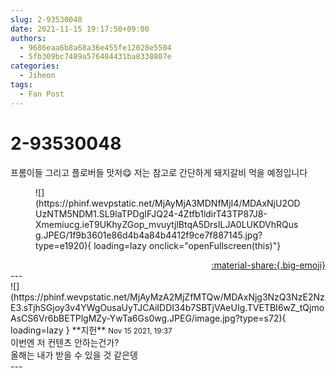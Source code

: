 ```yaml
---
slug: 2-93530048
date: 2021-11-15 19:17:50+09:00
authors:
  - 9686eaa6b8a68a36e455fe12028e5504
  - 5fb309bc7489a576484431ba8338807e
categories:
  - Jiheon
tags:
  - Fan Post
---
```


# 2-93530048

<div class="post-container" markdown="1">
<div class="content-container md-sidebar__scrollwrap" markdown="1">

프롬이들 그리고 플로버들 맛저😋 저는 참고로 간단하게 돼지갈비 먹을 예정입니다
<figure markdown="1">
![](https://phinf.wevpstatic.net/MjAyMjA3MDNfMjI4/MDAxNjU2ODUzNTM5NDM1.SL9laTPDgIFJQ24-4Ztfb1ldirT43TP87J8-Xmemiucg.ieT9UKhyZGop_mvuytjlBtqA5DrsILJA0LUKDVhRQusg.JPEG/1f9b3601e86d4b4a84b4412f9ce7f887145.jpg?type=e1920){ loading=lazy onclick="openFullscreen(this)"}
</figure>


</div>
</div>

<div style="text-align: right;" markdown="1">
<a href="https://weverse.io/fromis9/fanpost/2-93530048" style="text-align: right;">:material-share:{.big-emoji}</a>
</div>
---

<div class="comments-container md-sidebar__scrollwrap" markdown="1">
<div class="comment" markdown="1">
<div class='id-container' markdown="1">
![](https://phinf.wevpstatic.net/MjAyMzA2MjZfMTQw/MDAxNjg3NzQ3NzE2NzE3.sTjhSGjoy3v4YWgOusaUyTJCAiIDDI34b7SBTjVAeUIg.TVETBI6wZ_tQjmoAsCS6Vr6bBETPlgMZy-YwTa6Gs0wg.JPEG/image.jpg?type=s72){ loading=lazy }
**<span class="artist">지헌</span>** <small>Nov 15 2021, 19:37</small><br>
</div>
<div class='comment-body' markdown="1">
이번엔 저 컨텐츠 안하는건가?<br>올해는 내가 받을 수 있을 것 같은뎅
</div>
</div>
</div>
---
